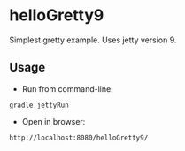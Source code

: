 # helloGretty9

Simplest gretty example. Uses jetty version 9.

## Usage

- Run from command-line:

```
gradle jettyRun
```

- Open in browser:

```
http://localhost:8080/helloGretty9/
```
